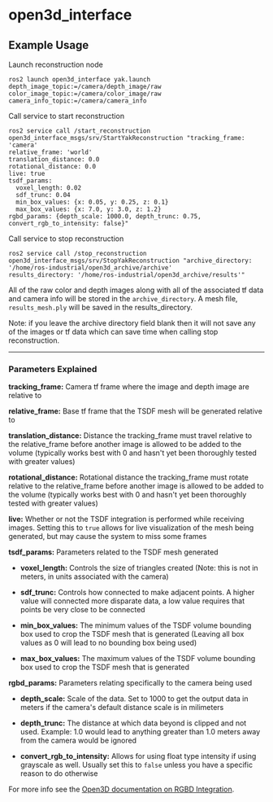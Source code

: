 # open3d_interface

## Example Usage

Launch reconstruction node
```
ros2 launch open3d_interface yak.launch depth_image_topic:=/camera/depth_image/raw color_image_topic:=/camera/color_image/raw camera_info_topic:=/camera/camera_info
```

Call service to start reconstruction
```
ros2 service call /start_reconstruction open3d_interface_msgs/srv/StartYakReconstruction "tracking_frame: 'camera'
relative_frame: 'world'
translation_distance: 0.0
rotational_distance: 0.0
live: true
tsdf_params:
  voxel_length: 0.02
  sdf_trunc: 0.04
  min_box_values: {x: 0.05, y: 0.25, z: 0.1}
  max_box_values: {x: 7.0, y: 3.0, z: 1.2}
rgbd_params: {depth_scale: 1000.0, depth_trunc: 0.75, convert_rgb_to_intensity: false}"
```

Call service to stop reconstruction
```
ros2 service call /stop_reconstruction open3d_interface_msgs/srv/StopYakReconstruction "archive_directory: '/home/ros-industrial/open3d_archive/archive'
results_directory: '/home/ros-industrial/open3d_archive/results'"
```

All of the raw color and depth images along with all of the associated tf data and camera info will be stored in the `archive_directory`. A mesh file, `results_mesh.ply` will be saved in the results_directory.

Note: if you leave the archive directory field blank then it will not save any of the images or tf data which can save time when calling stop reconstruction. 
___
### Parameters Explained
**tracking_frame:** Camera tf frame where the image and depth image are relative to

**relative_frame:** Base tf frame that the TSDF mesh will be generated relative to

**translation_distance:** Distance the tracking_frame must travel relative to the relative_frame before another image is allowed to be added to the volume (typically works best with 0 and hasn't yet been thoroughly tested with greater values)

**rotational_distance:** Rotational distance the tracking_frame must rotate relative to the relative_frame before another image is allowed to be added to the volume (typically works best with 0 and hasn't yet been thoroughly tested with greater values)

**live:** Whether or not the TSDF integration is performed while receiving images. Setting this to `true` allows for live visualization of the mesh being generated, but may cause the system to miss some frames

**tsdf_params:** Parameters related to the TSDF mesh generated

 - **voxel_length:** Controls the size of triangles created (Note: this is not in meters, in units associated with the camera)
  
 - **sdf_trunc:** Controls how connected to make adjacent points. A higher value will connected more disparate data, a low value requires that points be very close to be connected
  
 - **min_box_values:** The minimum values of the TSDF volume bounding box used to crop the TSDF mesh that is generated (Leaving all box values as 0 will lead to no bounding box being used)
  
 - **max_box_values:** The maximum values of the TSDF volume bounding box used to crop the TSDF mesh that is generated
  
**rgbd_params:** Parameters relating specifically to the camera being used

 - **depth_scale:** Scale of the data. Set to 1000 to get the output data in meters if the camera's default distance scale is in milimeters
  
 - **depth_trunc:** The distance at which data beyond is clipped and not used. Example: 1.0 would lead to anything greater than 1.0 meters away from the camera would be ignored
  
 - **convert_rgb_to_intensity:** Allows for using float type intensity if using grayscale as well. Usually set this to `false` unless you have a specific reason to do otherwise
  
For more info see the [Open3D documentation on RGBD Integration](http://www.open3d.org/docs/0.12.0/tutorial/pipelines/rgbd_integration.html).
